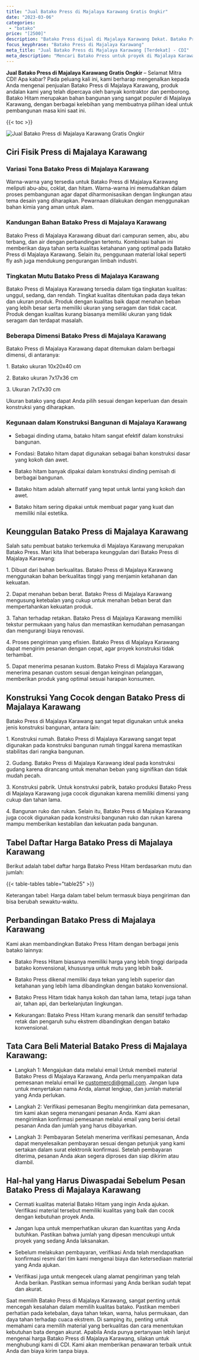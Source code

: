 ```yaml
---
title: "Jual Batako Press di Majalaya Karawang Gratis Ongkir"
date: "2023-03-06"
categories:
 - "batako"
price: "[2500]"
description: "Batako Press dijual di Majalaya Karawang Dekat. Batako Press ini sering digunakan dalam proyek pembangunan sebagai bahan bangunan dinding yang kokoh dan awet. Hubungi kami untuk informasi lebih lanjut."
focus_keyphrase: "Batako Press di Majalaya Karawang"
meta_title: "Jual Batako Press di Majalaya Karawang [Terdekat] - CDI"
meta_description: "Mencari Batako Press untuk proyek di Majalaya Karawang? Kami menyediakan Batako Press berkualitas untuk material dinding. Raih penawaran terbaik sekarang."
---
```


**Jual Batako Press di Majalaya Karawang Gratis Ongkir** – Selamat Mitra CDI! Apa kabar? Pada peluang kali ini, kami berharap mengenalkan kepada Anda mengenai penjualan Batako Press di Majalaya Karawang, produk andalan kami yang telah dipercaya oleh banyak kontraktor dan pemborong. Batako Hitam merupakan bahan bangunan yang sangat populer di Majalaya Karawang, dengan berbagai kelebihan yang membuatnya pilihan ideal untuk pembangunan masa kini saat ini.

{{< toc >}}

![Jual Batako Press di Majalaya Karawang Gratis Ongkir](/images/batako/batako-press-13.jpg)

## Ciri Fisik Press di Majalaya Karawang

### Variasi Tona Batako Press di Majalaya Karawang

Warna-warna yang tersedia untuk Batako Press di Majalaya Karawang meliputi abu-abu, coklat, dan hitam. Warna-warna ini memudahkan dalam proses pembangunan agar dapat diharmonisasikan dengan lingkungan atau tema desain yang diharapkan. Pewarnaan dilakukan dengan menggunakan bahan kimia yang aman untuk alam.

### Kandungan Bahan Batako Press di Majalaya Karawang

Batako Press di Majalaya Karawang dibuat dari campuran semen, abu, abu terbang, dan air dengan perbandingan tertentu. Kombinasi bahan ini memberikan daya tahan serta kualitas ketahanan yang optimal pada Batako Press di Majalaya Karawang. Selain itu, penggunaan material lokal seperti fly ash juga mendukung pengurangan limbah industri.

### Tingkatan Mutu Batako Press di Majalaya Karawang

Batako Press di Majalaya Karawang tersedia dalam tiga tingkatan kualitas: unggul, sedang, dan rendah. Tingkat kualitas ditentukan pada daya tekan dan ukuran produk. Produk dengan kualitas baik dapat menahan beban yang lebih besar serta memiliki ukuran yang seragam dan tidak cacat. Produk dengan kualitas kurang biasanya memiliki ukuran yang tidak seragam dan terdapat masalah.

### Beberapa Dimensi Batako Press di Majalaya Karawang

Batako Press di Majalaya Karawang dapat ditemukan dalam berbagai dimensi, di antaranya:

1\. Batako ukuran 10x20x40 cm

2\. Batako ukuran 7x17x36 cm

3\. Ukuran 7x17x30 cm

Ukuran batako yang dapat Anda pilih sesuai dengan keperluan dan desain konstruksi yang diharapkan.

### Kegunaan dalam Konstruksi Bangunan di Majalaya Karawang

*   Sebagai dinding utama, batako hitam sangat efektif dalam konstruksi bangunan.

*   Fondasi: Batako hitam dapat digunakan sebagai bahan konstruksi dasar yang kokoh dan awet.

*   Batako hitam banyak dipakai dalam konstruksi dinding pemisah di berbagai bangunan.

*   Batako hitam adalah alternatif yang tepat untuk lantai yang kokoh dan awet.

*   Batako hitam sering dipakai untuk membuat pagar yang kuat dan memiliki nilai estetika.

## Keunggulan Batako Press di Majalaya Karawang

Salah satu pembuat batako terkemuka di Majalaya Karawang merupakan Batako Press. Mari kita lihat beberapa keunggulan dari Batako Press di Majalaya Karawang:

1\.  Dibuat dari bahan berkualitas. Batako Press di Majalaya Karawang menggunakan bahan berkualitas tinggi yang menjamin ketahanan dan kekuatan.

2\.  Dapat menahan beban berat. Batako Press di Majalaya Karawang mengusung ketebalan yang cukup untuk menahan beban berat dan mempertahankan kekuatan produk.

3\.  Tahan terhadap retakan. Batako Press di Majalaya Karawang memiliki tekstur permukaan yang halus dan memastikan kemudahan pemasangan dan mengurangi biaya renovasi.

4\.  Proses pengiriman yang efisien. Batako Press di Majalaya Karawang dapat mengirim pesanan dengan cepat, agar proyek konstruksi tidak terhambat.

5\.  Dapat menerima pesanan kustom. Batako Press di Majalaya Karawang menerima pesanan custom sesuai dengan keinginan pelanggan, memberikan produk yang optimal sesuai harapan konsumen.

## Konstruksi Yang Cocok dengan Batako Press di Majalaya Karawang

Batako Press di Majalaya Karawang sangat tepat digunakan untuk aneka jenis konstruksi bangunan, antara lain:

1\.  Konstruksi rumah. Batako Press di Majalaya Karawang sangat tepat digunakan pada konstruksi bangunan rumah tinggal karena memastikan stabilitas dari rangka bangunan.

2\.  Gudang. Batako Press di Majalaya Karawang ideal pada konstruksi gudang karena dirancang untuk menahan beban yang signifikan dan tidak mudah pecah.

3\.  Konstruksi pabrik. Untuk konstruksi pabrik, batako produksi Batako Press di Majalaya Karawang juga cocok digunakan karena memiliki dimensi yang cukup dan tahan lama.

4\.  Bangunan ruko dan rukan. Selain itu, Batako Press di Majalaya Karawang juga cocok digunakan pada konstruksi bangunan ruko dan rukan karena mampu memberikan kestabilan dan kekuatan pada bangunan.

## Tabel Daftar Harga Batako Press di Majalaya Karawang

Berikut adalah tabel daftar harga Batako Press Hitam berdasarkan mutu dan jumlah:

{{< table-tables table="table25" >}}

Keterangan tabel: Harga dalam tabel belum termasuk biaya pengiriman dan bisa berubah sewaktu-waktu.

## Perbandingan Batako Press di Majalaya Karawang

Kami akan membandingkan Batako Press Hitam dengan berbagai jenis batako lainnya:

*   Batako Press Hitam biasanya memiliki harga yang lebih tinggi daripada batako konvensional, khususnya untuk mutu yang lebih baik.

*   Batako Press dikenal memiliki daya tekan yang lebih superior dan ketahanan yang lebih lama dibandingkan dengan batako konvensional.

*   Batako Press Hitam tidak hanya kokoh dan tahan lama, tetapi juga tahan air, tahan api, dan berkelanjutan lingkungan.

*   Kekurangan: Batako Press Hitam kurang menarik dan sensitif terhadap retak dan pengaruh suhu ekstrem dibandingkan dengan batako konvensional.

## Tata Cara Beli Material Batako Press di Majalaya Karawang:

*   Langkah 1: Mengajukan data melalui email
Untuk membeli material Batako Press di Majalaya Karawang, Anda perlu menyampaikan data pemesanan melalui email ke customercdi@gmail.com. Jangan lupa untuk menyertakan nama Anda, alamat lengkap, dan jumlah material yang Anda perlukan.

*   Langkah 2: Verifikasi pemesanan
Begitu mengirimkan data pemesanan, tim kami akan segera menangani pesanan Anda. Kami akan mengirimkan konfirmasi pemesanan melalui email yang berisi detail pesanan Anda dan jumlah yang harus dibayarkan.

*   Langkah 3: Pembayaran
Setelah menerima verifikasi pemesanan, Anda dapat menyelesaikan pembayaran sesuai dengan petunjuk yang kami sertakan dalam surat elektronik konfirmasi. Setelah pembayaran diterima, pesanan Anda akan segera diproses dan siap dikirim atau diambil.

## Hal-hal yang Harus Diwaspadai Sebelum Pesan Batako Press di Majalaya Karawang

*   Cermati kualitas material Batako Hitam yang ingin Anda ajukan. Verifikasi material tersebut memiliki kualitas yang baik dan cocok dengan kebutuhan proyek Anda.

*   Jangan lupa untuk memperhatikan ukuran dan kuantitas yang Anda butuhkan. Pastikan bahwa jumlah yang dipesan mencukupi untuk proyek yang sedang Anda laksanakan.

*   Sebelum melakukan pembayaran, verifikasi Anda telah mendapatkan konfirmasi resmi dari tim kami mengenai biaya dan ketersediaan material yang Anda ajukan.

*   Verifikasi juga untuk mengecek ulang alamat pengiriman yang telah Anda berikan. Pastikan semua informasi yang Anda berikan sudah tepat dan akurat.

Saat memilih Batako Press di Majalaya Karawang, sangat penting untuk mencegah kesalahan dalam memilih kualitas batako. Pastikan memberi perhatian pada ketebalan, daya tahan tekan, warna, halus permukaan, dan daya tahan terhadap cuaca ekstrem. Di samping itu, penting untuk memahami cara memilih material yang berkualitas dan cara menentukan kebutuhan bata dengan akurat. Apabila Anda punya pertanyaan lebih lanjut mengenai harga Batako Press di Majalaya Karawang, silakan untuk menghubungi kami di CDI. Kami akan memberikan penawaran terbaik untuk Anda dan biaya kirim tanpa biaya.